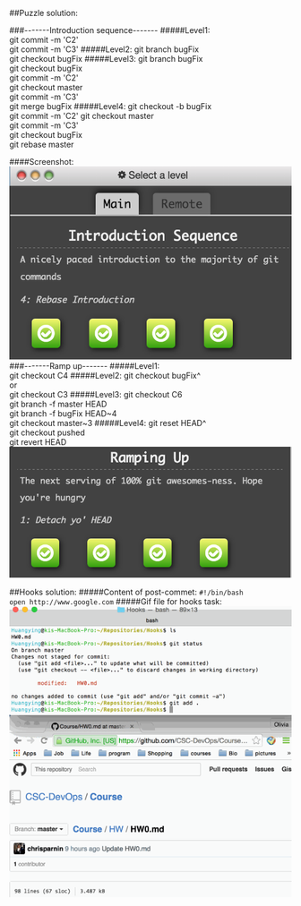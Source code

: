 ##Puzzle solution:

###-------Introduction sequence-------
#####Level1:    
git commit -m 'C2'    
git commit -m 'C3'
#####Level2:
git branch bugFix    
git checkout bugFix
#####Level3:
git branch bugFix    
git checkout bugFix   
git commit -m 'C2'   
git checkout master    
git commit -m 'C3'   
git merge bugFix
#####Level4:
git checkout -b bugFix   
git commit -m 'C2' 
git checkout master   
git commit -m 'C3'   
git checkout bugFix   
git rebase master

####Screenshot:
![Intro](HW0_p1.png)
###-------Ramp up-------
#####Level1:    
git checkout C4
#####Level2:
git checkout bugFix^   
or   
git checkout C3
#####Level3:
git checkout C6   
git branch -f master HEAD   
git branch -f bugFix HEAD~4     
git checkout master~3
#####Level4:
git reset HEAD^   
git checkout pushed   
git revert HEAD
![Ramp](HW0_p2.png)

##Hooks solution:
#####Content of post-commet:
`#!/bin/bash`   
`open http://www.google.com`
#####Gif file for hooks task:
![Hooks](Hooks.gif)




